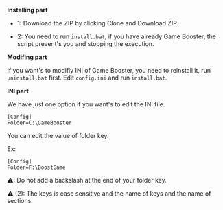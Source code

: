 **Installing part**

                                        
- 1: Download the ZIP by clicking Clone and Download ZIP.
                                  
- 2: You need to run `install.bat`, if you have already Game Booster, the script prevent's you and stopping the execution.


**Modifing part**


If you want's to modifiy INI of Game Booster, you need to reinstall it, run `uninstall.bat` first. Edit `config.ini` and run `install.bat`.

**INI part**


We have just one option if you want's to edit the INI file.

```
[Config]
Folder=C:\GameBooster
```

You can edit the value of folder key.


Ex:
```
[Config]
Folder=F:\BoostGame
```

⚠: Do not add a backslash at the end of your folder key.

⚠ (2): The keys is case sensitive and the name of keys and the name of sections.
